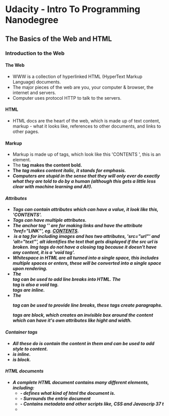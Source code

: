 # Udacity - Intro To Programming Nanodegree
## The Basics of the Web and HTML

### Introduction to the Web
#### The Web
* WWW is a collection of hyperlinked HTML (HyperText Markup Language) documents.
* The major pieces of the web are you, your computer & browser, the internet and
 servers.
* Computer uses protocol HTTP to talk to the servers.

#### HTML
* HTML docs are the heart of the web, which is made up of text content, markup -
 what it looks like, references to other documents, and links to other pages.

#### Markup
* Markup is made up of tags, which look like this '<TAG-NAME>CONTENTS</TAG-NAME>
', this is an element.
* The <b> tag makes the content bold.
* The <em> tag makes content italic, it stands for emphasis.
* Computers are **stupid** in the sense that they will only ever do exactly what they are told to do by a human (although this gets a little less clear with machine learning and AI!).

#### Attributes
* Tags can contain attributes which can have a value, it look like this, '<TAG ATTR="VALUE">CONTENTS</TAG>'.
* Tags can have multiple attributes.
* The anchor tag '<a>' are for making links and have the attribute 'href="LINK"', eg. <a href="LINK">CONTENTS</a>.
* <img> is a tag for including images and has two attributes, 'src="url"' and 'alt="text"', alt identifies the text that gets displayed if the src url is broken. Img tags do not have a closing tag because it doesn't have any content, it is a 'void tag'.
* Whitespace in HTML are all turned into a single space, this includes multiple spaces or enters, these will be converted into a single space upon rendering.
* The <br> tag can be used to add line breaks into HTML. The <br> tag is also a void tag. <br> tags are inline.
* The <p> tag can be used to provide line breaks, these tags create paragraphs. <p> tags are block, which creates an invisible box around the content which can have it's own attributes like hight and width.

#### Container tags
* All these do is contain the content in them and can be used to add style to content.
* <span></span> is inline.
* <div></div> is block.

#### HTML documents
* A complete HTML document contains many different elements, including:
  * <!DOCTYPE HTML> - defines what kind of html the document is.
  * <HTML> - Surrounds the entrie document
  * <head> - Contains metadata and other scripts like, CSS and Javascrip     37 t
  * <title> - The title of the page or the URL
  * <body> - Everything you actually see on the webpage.
